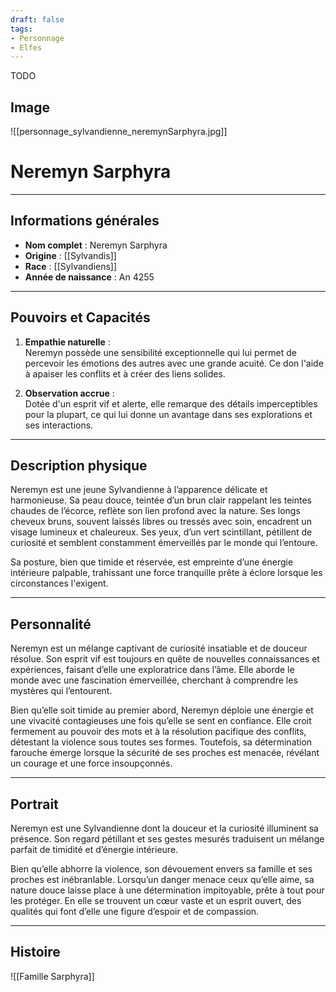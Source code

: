 ```yaml
---
draft: false
tags:
- Personnage
- Elfes
---
```

TODO
## Image

![[personnage_sylvandienne_neremynSarphyra.jpg]]

# **Neremyn Sarphyra**

---

## **Informations générales**
- **Nom complet** : Neremyn Sarphyra  
- **Origine** : [[Sylvandis]]  
- **Race** : [[Sylvandiens]]  
- **Année de naissance** : An 4255  

---

## **Pouvoirs et Capacités**
1. **Empathie naturelle** :  
   Neremyn possède une sensibilité exceptionnelle qui lui permet de percevoir les émotions des autres avec une grande acuité. Ce don l'aide à apaiser les conflits et à créer des liens solides.  

2. **Observation accrue** :  
   Dotée d'un esprit vif et alerte, elle remarque des détails imperceptibles pour la plupart, ce qui lui donne un avantage dans ses explorations et ses interactions.  

---

## **Description physique**
Neremyn est une jeune Sylvandienne à l’apparence délicate et harmonieuse. Sa peau douce, teintée d’un brun clair rappelant les teintes chaudes de l’écorce, reflète son lien profond avec la nature. Ses longs cheveux bruns, souvent laissés libres ou tressés avec soin, encadrent un visage lumineux et chaleureux. Ses yeux, d’un vert scintillant, pétillent de curiosité et semblent constamment émerveillés par le monde qui l’entoure.  

Sa posture, bien que timide et réservée, est empreinte d’une énergie intérieure palpable, trahissant une force tranquille prête à éclore lorsque les circonstances l'exigent.  

---

## **Personnalité**
Neremyn est un mélange captivant de curiosité insatiable et de douceur résolue. Son esprit vif est toujours en quête de nouvelles connaissances et expériences, faisant d’elle une exploratrice dans l’âme. Elle aborde le monde avec une fascination émerveillée, cherchant à comprendre les mystères qui l’entourent.  

Bien qu’elle soit timide au premier abord, Neremyn déploie une énergie et une vivacité contagieuses une fois qu’elle se sent en confiance. Elle croit fermement au pouvoir des mots et à la résolution pacifique des conflits, détestant la violence sous toutes ses formes. Toutefois, sa détermination farouche émerge lorsque la sécurité de ses proches est menacée, révélant un courage et une force insoupçonnés.  

---

## **Portrait**
Neremyn est une Sylvandienne dont la douceur et la curiosité illuminent sa présence. Son regard pétillant et ses gestes mesurés traduisent un mélange parfait de timidité et d’énergie intérieure.  

Bien qu’elle abhorre la violence, son dévouement envers sa famille et ses proches est inébranlable. Lorsqu’un danger menace ceux qu’elle aime, sa nature douce laisse place à une détermination impitoyable, prête à tout pour les protéger. En elle se trouvent un cœur vaste et un esprit ouvert, des qualités qui font d’elle une figure d’espoir et de compassion.  

___

## Histoire

![[Famille Sarphyra]]